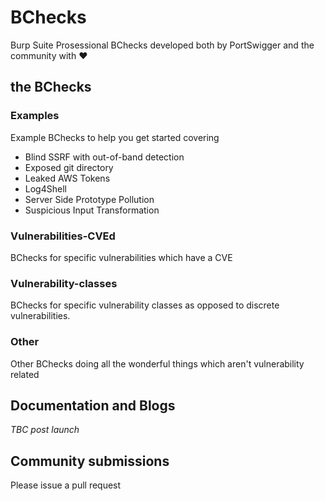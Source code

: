 # BChecks

Burp Suite Prosessional BChecks developed both by PortSwigger and the community with ❤️

## the BChecks

### Examples
Example BChecks to help you get started covering
* Blind SSRF with out-of-band detection
* Exposed git directory
* Leaked AWS Tokens
* Log4Shell
* Server Side Prototype Pollution
* Suspicious Input Transformation

### Vulnerabilities-CVEd
BChecks for specific vulnerabilities which have a CVE

### Vulnerability-classes
BChecks for specific vulnerability classes as opposed to discrete vulnerabilities. 

### Other
Other BChecks doing all the wonderful things which aren't vulnerability related

## Documentation and Blogs
_TBC post launch_

## Community submissions
Please issue a pull request
